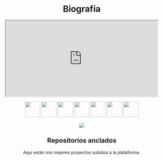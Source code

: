 <h1 align="center">Biografía</h1>
<p align="center">
  
<iframe src="https://glitch.com/~lying-colossal-galleon" width="500" height="250">
 <p>Your browser does not support iframes.</p>
</iframe>

<p align="center">
  <img src='https://i.imgur.com/ELC5E2x.png' height='50px'>
  <img src='https://i.imgur.com/OS6L9MW.png' height='50px'>
  <img src='https://i.imgur.com/GAQuyz4.png' height='50px'>
  <img src='https://i.imgur.com/aO50oaW.jpg' height='50px'>
  <img src='https://i.imgur.com/36AGb0R.png' height='50px'>
  <img src='https://i.imgur.com/cxpwb2C.png' height='50px'>
  <img src='https://i.imgur.com/1efgMO7.png' height='50px'>
<br><br>
<img src='https://github-readme-stats.vercel.app/api?username=nosoyz&show_icons=true&theme=tokyonight'>
<h2 align="center">Repositorios anclados</h2>

<p align="center">Aquí están mis mejores proyectos subidos a la plataforma.</p> <p


